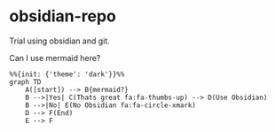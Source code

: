 # obsidian-repo

Trial using obsidian and git.

Can I use mermaid here?

```mermaid
%%{init: {'theme': 'dark'}}%%
graph TD
	A([start]) --> B{mermaid?}
	B -->|Yes| C(Thats great fa:fa-thumbs-up) --> D(Use Obsidian)
	B -->|No| E(No Obsidian fa:fa-circle-xmark)
	D --> F(End)
	E --> F
	
```
